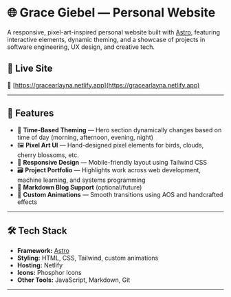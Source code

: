 # 🌐 Grace Giebel — Personal Website

A responsive, pixel-art-inspired personal website built with [Astro](https://astro.build/), featuring interactive elements, dynamic theming, and a showcase of projects in software engineering, UX design, and creative tech.

## 🚀 Live Site

🔗 [https://gracearlayna.netlify.app](https://gracearlayna.netlify.app)

---

## 🧠 Features

- 🧭 **Time-Based Theming** — Hero section dynamically changes based on time of day (morning, afternoon, evening, night)
- 🖼️ **Pixel Art UI** — Hand-designed pixel elements for birds, clouds, cherry blossoms, etc.
- 📱 **Responsive Design** — Mobile-friendly layout using Tailwind CSS
- 🗃️ **Project Portfolio** — Highlights work across web development, machine learning, and systems programming
- 📄 **Markdown Blog Support** (optional/future)
- 🎨 **Custom Animations** — Smooth transitions using AOS and handcrafted effects

---

## 🛠️ Tech Stack

- **Framework:** [Astro](https://astro.build/)
- **Styling:** HTML, CSS, Tailwind, custom animations
- **Hosting:** Netlify
- **Icons:** Phosphor Icons
- **Other Tools:** JavaScript, Markdown, Git

---
